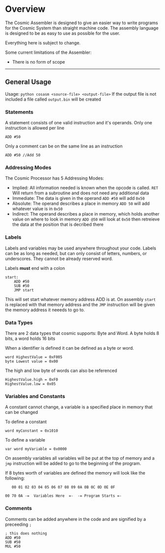 # Overview

The Cosmic Assembler is designed to give an easier way to write programs for the Cosmic System than straight machine code. The assembly language is designed to be as easy to use as possible for the user.

Everything here is subject to change.

Some current limitations of the Assembler:
* There is no form of scope

----
## General Usage

Usage: ``python cosasm <source-file> <output-file>``
If the output file is not included a file called ``output.bin`` will be created

### Statements
A statement consists of one valid instruction and it's operands. Only one instruction is allowed per line

```
ADD #50
```
Only a comment can be on the same line as an instruction
```
ADD #50 //Add 50
```

### Addressing Modes

The Cosmic Processor has 5 Addressing Modes:
* Implied: All information needed is known when the opcode is called.
``RET`` Will return from a subroutine and does not need any additional data
* Immediate: The data is given in the operand
``ADD #50`` will add ``0x50``
* Absolute: The operand describes a place in memory
``ADD 50`` will add whatever value is in ``0x50``
* Indirect: The operand describes a place in memory, which holds another value on where to look in memory
``ADD @50`` will look at ``0x50`` then retreieve the data at the position that is decribed there


### Labels

Labels and variables may be used anywhere throughout your code. Labels can be as long as needed, but can only consist of letters, numbers, or underscores. They cannot be already reserved word.

Labels **must** end with a colon
```
start:
    ADD #50
    SUB #50
    JMP start
```
This will set start whatever memory address ADD is at. On assembly ``start`` is replaced with that memory address and the ``JMP`` instruction will be given the memory address it neeeds to go to. 


### Data Types
There are 2 data types that cosmic supports: Byte and Word. A byte holds 8 bits, a word holds 16 bits

When a identifier is defined it can be defined as a byte or word.

```
word HighestValue = 0xF005
byte Lowest value = 0x00
```

The high and low byte of words can also be referenced

```
HighestValue.high = 0xF0
HighestValue.low = 0x05
```

### Variables and Constants

A constant cannot change, a variable is a specified place in memory that can be changed

To define a constant
```
word myConstant = 0x1010
```
To define a variable
```
var word myVariable = 0x0000
```

On assembly variables all variables will be put at the top of memory and a ``jmp`` instruction will be added to go to the beginning of the program.

If 8 bytes worth of variables are defined the memory will look like the following:

```
   00 01 02 03 04 05 06 07 08 09 0A 0B 0C 0D 0E 0F

00 70 0A -=  Variables Here  =-  -= Program Starts =- 
```



### Comments

Comments can be added anywhere in the code and are signified by a preceeding ``;``

```
; this does nothing
ADD #50
SUB #50
MUL #50

```
